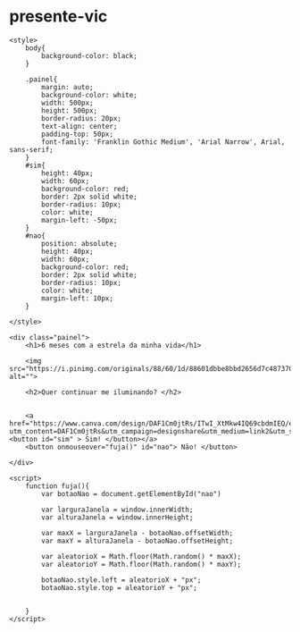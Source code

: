 # presente-vic
<!DOCTYPE html>
<html lang="en">
<head>
    <meta charset="UTF-8">
    <meta http-equiv="X-UA-Compatible" content="IE=edge">
    <meta name="viewport" content="width=device-width, initial-scale=1.0">
    <title>Feliz 6 meses</title>

    <style>
        body{
            background-color: black;
        }

        .painel{
            margin: auto;
            background-color: white;
            width: 500px;
            height: 500px;
            border-radius: 20px;
            text-align: center;
            padding-top: 50px;
            font-family: 'Franklin Gothic Medium', 'Arial Narrow', Arial, sans-serif;
        }
        #sim{
            height: 40px;
            width: 60px;
            background-color: red;
            border: 2px solid white;
            border-radius: 10px;
            color: white;
            margin-left: -50px;
        }
        #nao{
            position: absolute;
            height: 40px;
            width: 60px;
            background-color: red;
            border: 2px solid white;
            border-radius: 10px;
            color: white;
            margin-left: 10px;
        }

    </style>

</head>
<body>

    <div class="painel">
        <h1>6 meses com a estrela da minha vida</h1>

        <img src="https://i.pinimg.com/originals/88/60/1d/88601dbbe8bbd2656d7c487370870c0c.gif" alt="">

        <h2>Quer continuar me iluminando? </h2>
        

        <a href="https://www.canva.com/design/DAF1Cm0jtRs/ITwI_XtMkw4IQ69cbdmIEQ/edit?utm_content=DAF1Cm0jtRs&utm_campaign=designshare&utm_medium=link2&utm_source=sharebutton"><button id="sim" > Sim! </button></a>
        <button onmouseover="fuja()" id="nao"> Não! </button>
        
    </div>

    <script>
        function fuja(){
            var botaoNao = document.getElementById("nao")

            var larguraJanela = window.innerWidth;
            var alturaJanela = window.innerHeight;

            var maxX = larguraJanela - botaoNao.offsetWidth;
            var maxY = alturaJanela - botaoNao.offsetHeight;

            var aleatorioX = Math.floor(Math.random() * maxX);
            var aleatorioY = Math.floor(Math.random() * maxY);

            botaoNao.style.left = aleatorioX + "px";
            botaoNao.style.top = aleatorioY + "px";


        }
    </script>



    
</body>
</html>

